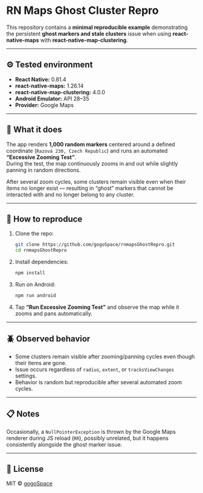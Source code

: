 # RN Maps Ghost Cluster Repro

This repository contains a **minimal reproducible example** demonstrating the persistent **ghost markers and stale clusters** issue when using **react-native-maps** with **react-native-map-clustering**.

---

## ⚙️ Tested environment

- **React Native:** 0.81.4
- **react-native-maps:** 1.26.14
- **react-native-map-clustering:** 4.0.0
- **Android Emulator:** API 28–35
- **Provider:** Google Maps

---

## 🧭 What it does

The app renders **1,000 random markers** centered around a defined coordinate (`Razová 230, Czech Republic`) and runs an automated **“Excessive Zooming Test”**.  
During the test, the map continuously zooms in and out while slightly panning in random directions.

After several zoom cycles, some clusters remain visible even when their items no longer exist — resulting in “ghost” markers that cannot be interacted with and no longer belong to any cluster.

---

## 🧪 How to reproduce

1. Clone the repo:

   ```bash
   git clone https://github.com/gogoSpace/rnmapsGhostRepro.git
   cd rnmapsGhostRepro
   ```

2. Install dependencies:

   ```bash
   npm install
   ```

3. Run on Android:

   ```bash
   npm run android
   ```

4. Tap **“Run Excessive Zooming Test”** and observe the map while it zooms and pans automatically.

---

## 🪲 Observed behavior

- Some clusters remain visible after zooming/panning cycles even though their items are gone.
- Issue occurs regardless of `radius`, `extent`, or `tracksViewChanges` settings.
- Behavior is random but reproducible after several automated zoom cycles.

---

## 📋 Notes

Occasionally, a `NullPointerException` is thrown by the Google Maps renderer during JS reload (`RR`), possibly unrelated, but it happens consistently alongside the ghost marker issue.

---

## 📎 License

MIT © [gogoSpace](https://github.com/gogoSpace)

